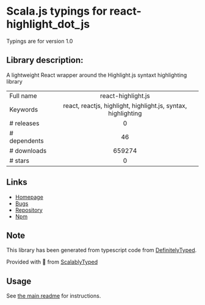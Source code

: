
# Scala.js typings for react-highlight_dot_js

Typings are for version 1.0

## Library description:
A lightweight React wrapper around the Highlight.js syntaxt highlighting library

|                    |                 |
| ------------------ | :-------------: |
| Full name          | react-highlight.js |
| Keywords           | react, reactjs, highlight, highlight.js, syntax, highlighting |
| # releases         | 0 |
| # dependents       | 46 |
| # downloads        | 659274 |
| # stars            | 0 |

## Links
- [Homepage](https://github.com/bvaughn/react-highlight.js/)
- [Bugs](https://github.com/bvaughn/react-highlight.js/issues)
- [Repository](https://github.com/bvaughn/react-highlight.js)
- [Npm](https://www.npmjs.com/package/react-highlight.js)
    


## Note
This library has been generated from typescript code from [DefinitelyTyped](https://definitelytyped.org).

Provided with :purple_heart: from [ScalablyTyped](https://github.com/oyvindberg/ScalablyTyped)

## Usage
See [the main readme](../../readme.md) for instructions.


